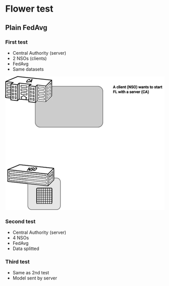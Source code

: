 # Flower test

## Plain FedAvg

### First test
- Central Authority (server)
- 2 NSOs (clients)
- FedAvg
- Same datasets
<img src="flower-test-1.gif" width="640" />

### Second test
- Central Authority (server)
- 4 NSOs
- FedAvg
- Data splitted

### Third test
- Same as 2nd test
- Model sent by server






